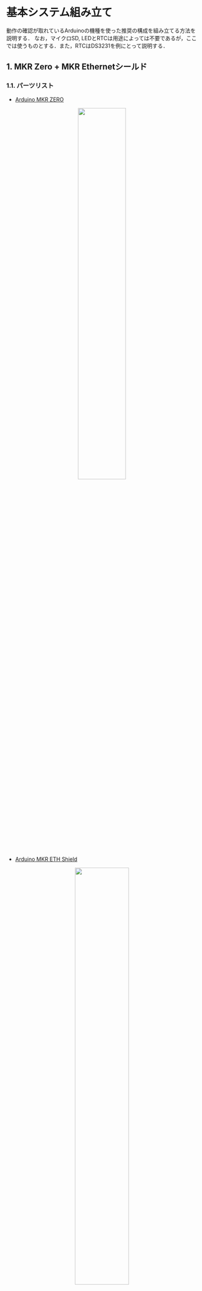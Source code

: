# 基本システム組み立て
動作の確認が取れているArduinoの機種を使った推奨の構成を組み立てる方法を説明する．
なお，マイクロSD, LEDとRTCは用途によっては不要であるが，ここでは使うものとする．また，RTCはDS3231を例にとって説明する．

## 1. MKR Zero + MKR Ethernetシールド

### 1.1. パーツリスト

- [Arduino MKR ZERO](https://store-usa.arduino.cc/products/arduino-mkr-zero-i2s-bus-sd-for-sound-music-digital-audio-data)

<div style="text-align: center;">
<img src="../images/MKR_Zero.png" width="50%">
</div>



- [Arduino MKR ETH Shield](https://store-usa.arduino.cc/products/arduino-mkr-eth-shield)

<div style="text-align: center;">
<img src="../images/MKR_Ethernet.png" width="53%">
</div>



- [Arduino MKR Connector Carrier](https://store-usa.arduino.cc/products/arduino-mkr-connector-carrier-grove-compatible)

<div style="text-align: center;">
<img src="../images/MKR_Grove_Shield.png" width="70%">
</div>


- マイクロSDメディア

- [Grove – Chainable RGB LED](https://www.seeedstudio.com/Grove-Chainable-RGB-Led-V2-0.html)

<div style="text-align: center;">
<img src="../images/Grove_Chainable_RGB_LED.jpg" width="30%">
</div>



- [Grove - 4 pin Male Jumper](https://www.seeedstudio.com/Grove-4-pin-Male-Jumper-to-Grove-4-pin-Conversion-Cable-5-PCs-per-Pack.html)

<div style="text-align: center;">
<img src="../images/Grove_4pin_Male_Jumper.jpg" width="70%">
</div>


- [Adafruit DS3231 Precision RTC Breakout](https://www.adafruit.com/product/3013)

<div style="text-align: center;">
<img src="../images/Adafruit_DS3231.jpg" width="40%">
</div>



- [Grove - 4 pin Female Jumper to Grove 4 pin Conversion Cable](https://www.seeedstudio.com/Grove-4-pin-Female-Jumper-to-Grove-4-pin-Conversion-Cable-5-PCs-per-PAck.html)

<div style="text-align: center;">
<img src="../images/Grove_4pin_Female_Jumper.jpg" width="40%">
</div>


- [Grove - I2C Hub](https://www.seeedstudio.com/Grove-I2C-Hub.html)

<div style="text-align: center;">
<img src="../images/Grove_I2C_Hub.jpg" width="30%">
</div>



### 1.2. 組み立て

本体とGrove対応基板，イーサネットシールドを下図のように組み立てる．この時，青い大きな端子(ターミナルブロック)とはUSBやイーサネットのコネクタが反対になるように組み上げる．

さらに，マイクロSDは本体側のスロットに挿入する．イーサネットシールドにもマイクロSDのスロットは存在するが，本体側が優先されるため，イーサネットシールド側にマイクロSDを挿入しても，認識されない．

<div style="text-align: center;">
<img src="../images/MKR_Zero_Base.jpg" width="80%">
</div>


LEDはデジタル端子2つが1つのGroveコネクタに配線されている必要があるため，下図の「A5A6」もしくは「D5D6」コネクタのどちらかに接続する必要がある．
また，Arduinoの仕様上アナログ端子はデジタル端子として利用可能なため，「A5A6」への接続を想定してしまうが，Arduino MKR Connector Carrierの
回路の配線の都合上，アナログ端子をデジタル端子として利用できない．


<div style="text-align: center;">
<img src="../images/MKR_Grove_Shield.png" width="70%">
</div>



そのため，この[ケーブル](https://www.seeedstudio.com/Grove-4-pin-Male-Jumper-to-Grove-4-pin-Conversion-Cable-5-PCs-per-Pack.html)を使って
配線する必要があるが，Groveのコネクタへの配線，I2CやSPIのピン配置を考えると，「D6,D7」に接続するのが望ましい．
「D6」に白ケーブル,「D7」に黄色ケーブル,「GND」に黒ケーブル「VCC」に赤ケーブルを接続する．


<div style="text-align: center;">
<img src="../images/MKR_Zero+LED.jpg" width="70%">
</div>




RTCはI2C接続であるため，下図の「TWI」端子に接続する必要がある．

<div style="text-align: center;">
<img src="../images/MKR_Grove_Shield.png" width="70%">
</div>




ただし，コネクタが1つしか存在しないため，I2Cのセンサ等を後に接続する可能性があるため，I2C HUBを基板のTWIに接続し，I2C HUBにRTCを繋ぐ．

<div style="text-align: center;">
<img src="../images/MKR_ZERO+LED+RTC.jpg" width="70%">
</div>




RTC(DS3231)の配線は，VIN端子に赤色，GND端子に黒色，SCL端子に黄色，SDA端子に白色端子を接続する．

<div style="text-align: center;">
<img src="../images/DS3231.JPG" width="70%">
</div>





## 2. MKR WiFi1010 + マイクロSDシールド

### 2.1. パーツリスト
- [Arduino MKR WiFi 1010](https://store-usa.arduino.cc/products/arduino-mkr-wifi-1010)

<div style="text-align: center;">
<img src="../images/MKR_WiFi1010.png" width="50%">
</div>




- [Arduino MKR Connector Carrier](https://store-usa.arduino.cc/products/arduino-mkr-connector-carrier-grove-compatible)

<div style="text-align: center;">
<img src="../images/MKR_Grove_Shield.png" width="70%">
</div>




- マイクロSDメディア

- [MKR SD Proto Shield](https://store-usa.arduino.cc/products/mkr-sd-proto-shield)

<div style="text-align: center;">
<img src="../images/MKR_SD.png" width="50%">
</div>

- [Grove – Chainable RGB LED](https://www.seeedstudio.com/Grove-Chainable-RGB-Led-V2-0.html)

<div style="text-align: center;">
<img src="../images/Grove_Chainable_RGB_LED.jpg" width="30%">
</div>

- [Adafruit DS3231 Precision RTC Breakout](https://www.adafruit.com/product/3013)

<div style="text-align: center;">
<img src="../images/Adafruit_DS3231.jpg" width="40%">
</div>

- [Grove - 4 pin Female Jumper to Grove 4 pin Conversion Cable](https://www.seeedstudio.com/Grove-4-pin-Female-Jumper-to-Grove-4-pin-Conversion-Cable-5-PCs-per-PAck.html)

<div style="text-align: center;">
<img src="../images/Grove_4pin_Female_Jumper.jpg" width="40%">
</div>

- [Grove - I2C Hub](https://www.seeedstudio.com/Grove-I2C-Hub.html)

<div style="text-align: center;">
<img src="../images/Grove_I2C_Hub.jpg" width="30%">
</div>


### 2.2. 組み立て

本体とGrove対応基板，イーサネットシールドを下図のように組み立てる．この時，青い大きな端子(ターミナルブロック)とはUSBやイーサネットのコネクタが反対になるように組み上げる．

さらに，マイクロSDは本体側のスロットに挿入する．イーサネットシールドにもマイクロSDのスロットは存在するが，本体側が優先されるため，イーサネットシールド側にマイクロSDを挿入しても，認識されない．


<div style="text-align: center;">
<img src="../images/MKR_WiFi1010_Base.png" width="80%">
</div>




Arduinoのアナログ端子はデジタル端子としても利用できるが，
Arduino MKR Connector Carrierのアナログ端子の配線の関係で，「A5A6」コネクタをデジタル端子として利用することが
できないため，D5D6端子に接続する必要がある．

<div style="text-align: center;">
<img src="../images/MKR_Grove_Shield.png" width="70%">
</div>




RTCはI2C接続であるため，下図の「TWI」端子に接続する必要がある．

<div style="text-align: center;">
<img src="../images/MKR_Grove_Shield.png" width="70%">
</div>

ただし，コネクタが1つしか存在しないため，I2Cのセンサ等を後に接続する可能性があるため，I2C HUBを基板のTWIに接続し，I2C HUBにRTCを繋ぐ．


<div style="text-align: center;">
<img src="../images/MKR_WiFi1010+LED+RTC.jpg" width="80%">
</div>


RTC(DS3231)の配線は，VIN端子に赤色，GND端子に黒色，SCL端子に黄色，SDA端子に白色端子を接続する．



<div style="text-align: center;">
<img src="../images/DS3231.JPG" width="40%">
</div>



## 3. Arduino Uno R4 Minima + Ethernetシールド

### 3.1. パーツリスト
- [Arduino UNO R4 Minima](https://store-usa.arduino.cc/products/uno-r4-minima)

<div style="text-align: center;">
<img src="../images/Uno_R4.png" width="50%">
</div>






- [Arduino Ethernet Shield 2](https://store-usa.arduino.cc/products/arduino-ethernet-shield-2)

<div style="text-align: center;">
<img src="../images/Classic_Ethernet.png" width="50%">
</div>





- [Arduino用 Groveベースシールド](https://jp.seeedstudio.com/Base-Shield-V2.html)

<div style="text-align: center;">
<img src="../images/Groveシールド.jpg" width="70%">
</div>





- マイクロSDメディア

- [Grove – Chainable RGB LED](https://www.seeedstudio.com/Grove-Chainable-RGB-Led-V2-0.html)

<div style="text-align: center;">
<img src="../images/Grove_Chainable_RGB_LED.jpg" width="30%">
</div>


- [Adafruit DS3231 Precision RTC Breakout](https://www.adafruit.com/product/3013)

<div style="text-align: center;">
<img src="../images/Adafruit_DS3231.jpg" width="40%">
</div>


- [Grove - 4 pin Female Jumper to Grove 4 pin Conversion Cable](https://www.seeedstudio.com/Grove-4-pin-Female-Jumper-to-Grove-4-pin-Conversion-Cable-5-PCs-per-PAck.html)

<div style="text-align: center;">
<img src="../images/Grove_4pin_Female_Jumper.jpg" width="50%">
</div>


### 3.2. 組み立て

イーサネットシールドの背が高いため，積み重ねる際には，本体，Groveシールド，イーサネットシールドの順で重ねる必要がある．

そのため，本体とシールドを重ねてしまうと，Groveを使った周辺回路の組み立てができなくなるため，先に，周辺回路を組み立てる．


イーサネットシールドに，マイクロSDを挿入する．

<div style="text-align: center;">
<img src="../images/Ethernet_Shield+micro_SD.jpg" width="80%">
</div>



GroveシールドのI2CコネクタにRTCを，デジタル端子にLEDを接続するが，後で接続するモジュール(回路)が増える可能性もあるので，シール基板の中央付近のコネクタを選択している．下図では，LEDはGrove D2コネクタ(D2端子とD3端子の2個組)を利用している

<div style="text-align: center;">
<img src="../images/Grove_Shield+LED+RTC.jpg" width="80%">
</div>



最後に，本体と重ねて組み上げれば終了である．

<div style="text-align: center;">
<img src="../images/UNO+Shield+RTC+LED.jpg" width="80%">
</div>




RTC(DS3231)の配線は，VIN端子に赤色，GND端子に黒色，SCL端子に黄色，SDA端子に白色端子を接続する．

<div style="text-align: center;">
<img src="../images/DS3231.JPG" width="40%">
</div>




## 4. Arduino Uno R4 WiFi + マイクロSDシールド
### 4.1. パーツリスト


- [Arduino UNO R4 WiFi](https://store-usa.arduino.cc/products/uno-r4-wifi)

<div style="text-align: center;">
<img src="../images/Uno_R4_WiFi.png" width="50%">
</div>



- [Arduino用 Groveベースシールド](https://jp.seeedstudio.com/Base-Shield-V2.html)

<div style="text-align: center;">
<img src="../images/Groveシールド.jpg" width="70%">
</div>




- [SD Card Shield](https://www.seeedstudio.com/SD-Card-Shield-V4-p-1381.html)


- [SparkFun microSD Shield](https://www.sparkfun.com/products/12761)


- マイクロSDメディア

- [Grove – Chainable RGB LED](https://www.seeedstudio.com/Grove-Chainable-RGB-Led-V2-0.html)

<div style="text-align: center;">
<img src="../images/Grove_Chainable_RGB_LED.jpg" width="30%">
</div>




- [Adafruit DS3231 Precision RTC Breakout](https://www.adafruit.com/product/3013)

<div style="text-align: center;">
<img src="../images/Adafruit_DS3231.jpg" width="40%">
</div>


- [Grove - 4 pin Female Jumper to Grove 4 pin Conversion Cable](https://www.seeedstudio.com/Grove-4-pin-Female-Jumper-to-Grove-4-pin-Conversion-Cable-5-PCs-per-PAck.html)

<div style="text-align: center;">
<img src="../images/Grove_4pin_Female_Jumper.jpg" width="50%">
</div>



### 4.2. 組み立て

下の手順は，[SDシールド](https://www.seeedstudio.com/SD-Card-Shield-V4-p-1381.html)ではなく，[マイクロSDシールド](https://www.sparkfun.com/products/12761)を
用いたものであるが，手順は同じである．

まずはじめに，マイクロSDのシールドにメディアを挿しておく．


<div style="text-align: center;">
<img src="../images/Sparcfun_sd_shield.JPG" width="80%">
</div>



マイクロSDのシールドは基板面に触ることがないので，本体とGroveのシールドで挟む形で組み立てる．

<div style="text-align: center;">
<img src="../images/Uno_R4_WiFi_Base.JPG" width="80%">
</div>


RTC(DS3231)の配線は，VIN端子に赤色，GND端子に黒色，SCL端子に黄色，SDA端子に白色端子を接続する．

<div style="text-align: center;">
<img src="../images/DS3231.JPG" width="40%">
</div>



最後に，RTCをGroveのI2C端子のいずれかに，また，LEDはGroveのD6コネクタ(D6ピンとD7ピンを使うもの)に挿す．
<div style="text-align: center;">
<img src="../images/Uno_R4_WiFi_Base_all.JPG" width="80%">
</div>


## 5. Arduino Nano 33 IoT
### 5.1. パーツリスト


- [Arduino Nano 33 IoT](https://store-usa.arduino.cc/products/arduino-nano-33-iot)

<div style="text-align: center;">
<img src="../images/Nano_33_IoT.png" width="50%">
</div>





- [Grove Shield for Arduino Nano](https://www.seeedstudio.com/Grove-Shield-for-Arduino-Nano-p-4112.html)

<div style="text-align: center;">
<img src="../images/Grove_nano_shield.jpg" width="70%">
</div>




- [ピンソケット](https://akizukidenshi.com/catalog/g/gC-10102/)

<div style="text-align: center;">
<img src="../images/ピンソケット.jpg" width="30%">
</div>





- [マイクロSDモジュール](https://www.adafruit.com/product/254)

<div style="text-align: center;">
<img src="../images/マイクロSDモジュール.jpg" width="40%">
</div>



- ジャンパーワイヤ
|ケーブル色|販売元URL|
|---|---|
| 黒 | https://akizukidenshi.com/catalog/g/gC-08932/ |
| 赤 | https://akizukidenshi.com/catalog/g/gC-08933/ |
| 黄 | https://akizukidenshi.com/catalog/g/gC-08936/ |
| 青 | https://akizukidenshi.com/catalog/g/gC-08934/ |
| 白 | https://akizukidenshi.com/catalog/g/gC-08935/ |

<div style="text-align: center;">
<img src="../images/ジャンパーケーブル黒.jpg" width="40%">
</div>




- マイクロSDメディア


- [Grove – Chainable RGB LED](https://www.seeedstudio.com/Grove-Chainable-RGB-Led-V2-0.html)

<div style="text-align: center;">
<img src="../images/Grove_Chainable_RGB_LED.jpg" width="30%">
</div>





- [Adafruit DS3231 Precision RTC Breakout](https://www.adafruit.com/product/3013)

<div style="text-align: center;">
<img src="../images/Adafruit_DS3231.jpg" width="40%">
</div>


- [Grove - 4 pin Female Jumper to Grove 4 pin Conversion Cable](https://www.seeedstudio.com/Grove-4-pin-Female-Jumper-to-Grove-4-pin-Conversion-Cable-5-PCs-per-PAck.html)

<div style="text-align: center;">
<img src="../images/Grove_4pin_Female_Jumper.jpg" width="50%">
</div>


- [Grove - I2C Hub](https://www.seeedstudio.com/Grove-I2C-Hub.html)


<div style="text-align: center;">
<img src="../images/Grove_I2C_Hub.jpg" width="30%">
</div>


### 5.2. 組み立て


Arduino Nano 33 IoTの各ピンがどのような機能の端子に対応しているかを示す図が公式サイトの
[ここ](https://content.arduino.cc/assets/Pinout-NANO33IoT_latest.pdf)に記載されている．

上の図の中で，SPIに関係する端子は下図の赤点線で囲まれている端子(D11, D12, D13)となる．


<div style="text-align: center;">
<img src="../images/Nano_33_IoT_SPI.png" width="100%">
</div>




また，マイクロSDモジュールのピンは以下の図の通り．

<div style="text-align: center;">
<img src="../images/マイクロSDモジュール_Pin.jpg" width="50%">
</div>



マイクロSDはSPI接続となるため，[マイクロSDモジュール](https://www.adafruit.com/product/254)の各端子とNano 33 IoTとの
ピンの対応関係は以下の表のようになる．

|SPI|Groveシールド端子|マイクロSDモジュール|
|---|---|---|
|電源|3V3|3V|
|GND|GND|GND|
|SCK(クロック)|D13|CLK|
|MISO|D12|DO|
|MOSI|D11|DI|
|チップセレクト|D10|CS|

チップセレクトは特に縛りは無いが，Arduinoの従来のシールドでチップセレクトとして良く使われる端子である上，Nano用Groveシールドで
Grove用のコネクタに割り当てられていないため，これを用いるのが望ましい．

また，Nano用Groveシールドにピンをはんだ付けし，Nanoを挿入すると端子番号はほぼ読めなくなるため，下に拡大図を示す．
<div style="text-align: center;">
<img src="../images/Nano_Grove_SPI.png" width="80%">
</div>



実際に配線すると以下のようになる．

<div style="text-align: center;">
<img src="../images/Nano33_IoT+SD.png" width="80%">
</div>



次に，LEDとRTC等のI2C機器の接続であるが，LEDは特に規制は無いが，既に使われている比率が高い数字の大きい方から選択し，D6コネクタ(D6とD7端子)とし，
I2Cは該当のコネクタがGroveシールド上にあるため，それを使う．

<div style="text-align: center;">
<img src="../images/Nano_Grove_LED等.png" width="60%">
</div>



また，RTC(DS3231)の配線は，VIN端子に赤色，GND端子に黒色，SCL端子に黄色，SDA端子に白色端子を接続する．
<div style="text-align: center;">
<img src="../images/DS3231.JPG" width="40%">
</div>

全て配線すると以下の図のようになる．

<div style="text-align: center;">
<img src="../images/Nano33_IoT+SD+LED+RTC.png" width="80%">
</div>




<!-- コメントアウトしたい内容 -->
<!-- 

## Arduino Nano ESP32

### パーツリスト

Arduino Nano ESP32
![Arduino_Nano_ESP32](../images/Arduino_Nano_ESP32.png)

https://store-usa.arduino.cc/products/nano-esp32


Grove Shield for Arduino Nano
![Grove_nano_shield](../images/Grove_nano_shield.jpg)
https://www.seeedstudio.com/Grove-Shield-for-Arduino-Nano-p-4112.html

ピンソケット
![ピンソケット](../images/ピンソケット.jpg)
https://akizukidenshi.com/catalog/g/gC-10102/

マイクロSDモジュール
![マイクロSDモジュール](../images/マイクロSDモジュール.jpg)
https://www.adafruit.com/product/254


- ジャンパーワイヤ
|ケーブル色|販売元URL|
|---|---|
| 黒 | https://akizukidenshi.com/catalog/g/gC-08932/ |
| 赤 | https://akizukidenshi.com/catalog/g/gC-08933/ |
| 黄 | https://akizukidenshi.com/catalog/g/gC-08936/ |
| 青 | https://akizukidenshi.com/catalog/g/gC-08934/ |
| 白 | https://akizukidenshi.com/catalog/g/gC-08935/ |

![ジャンパーケーブル黒](../images/ジャンパーケーブル黒.jpg)


- マイクロSDメディア


- Grove – Chainable RGB LED
![Grove – Chainable RGB LED](../images/Grove_Chainable_RGB_LED.jpg)
https://www.seeedstudio.com/Grove-Chainable-RGB-Led-V2-0.html

- Adafruit DS3231 Precision RTC Breakout
![Adafruit DS3231](../images/Adafruit_DS3231.jpg)
https://www.adafruit.com/product/3013


- Grove - 4 pin Female Jumper to Grove 4 pin Conversion Cable
![Grove - 4 pin Female Jumper](../images/Grove_4pin_Female_Jumper.jpg)
https://www.seeedstudio.com/Grove-4-pin-Female-Jumper-to-Grove-4-pin-Conversion-Cable-5-PCs-per-PAck.html


- Grove - I2C Hub
![Grove - I2C Hub](../images/Grove_I2C_Hub.jpg)
https://www.seeedstudio.com/Grove-I2C-Hub.html

-->

***

- [マニュアルトップに戻る](../Manual.md)

